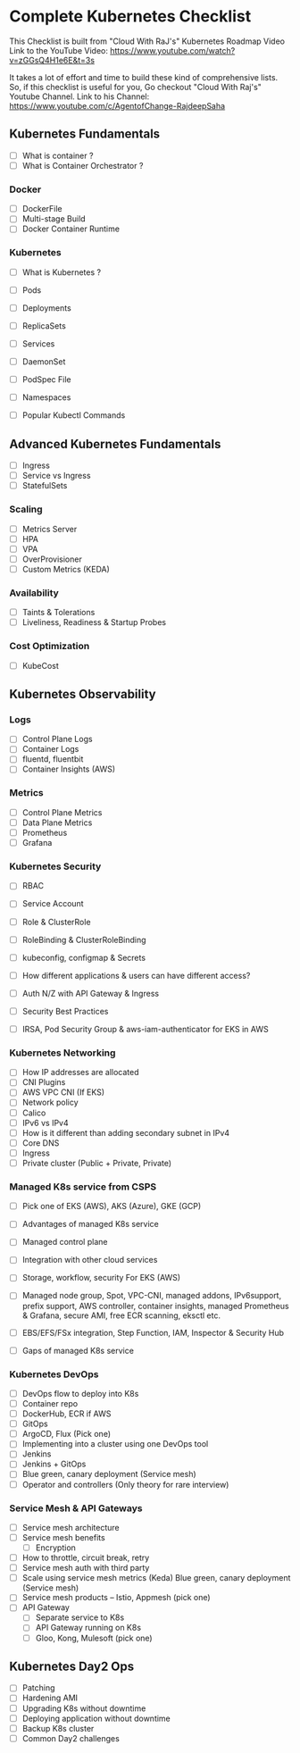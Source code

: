 # Complete Kubernetes Checklist

This Checklist is built from "Cloud With RaJ's" Kubernetes Roadmap Video
Link to the YouTube Video:
https://www.youtube.com/watch?v=zGGsQ4H1e6E&t=3s

It takes a lot of effort and time to build these kind of comprehensive lists. So, if this checklist is useful for you, Go checkout "Cloud With Raj's" Youtube Channel.
Link to his Channel: https://www.youtube.com/c/AgentofChange-RajdeepSaha

## Kubernetes Fundamentals

- [ ] What is container ?
- [ ] What is Container Orchestrator ?
### Docker
- [ ] DockerFile
- [ ] Multi-stage Build
- [ ] Docker Container Runtime

### Kubernetes
- [ ] What is Kubernetes ?
- [ ] Pods
- [ ] Deployments
- [ ] ReplicaSets
- [ ] Services
- [ ] DaemonSet
- [ ] PodSpec File
- [ ] Namespaces
- [ ] Popular Kubectl Commands


## Advanced Kubernetes Fundamentals
- [ ] Ingress
- [ ] Service vs Ingress
- [ ] StatefulSets

### Scaling
- [ ] Metrics Server 
- [ ] HPA
- [ ] VPA
- [ ] OverProvisioner
- [ ] Custom Metrics (KEDA)

### Availability
- [ ] Taints & Tolerations
- [ ] Liveliness, Readiness & Startup Probes

### Cost Optimization
- [ ] KubeCost

## Kubernetes Observability
### Logs
- [ ] Control Plane Logs
- [ ] Container Logs
- [ ] fluentd, fluentbit
- [ ] Container Insights (AWS)

### Metrics
- [ ] Control Plane Metrics
- [ ] Data Plane Metrics
- [ ] Prometheus
- [ ] Grafana

### Kubernetes Security
- [ ] RBAC
- [ ] Service Account
- [ ] Role & ClusterRole
- [ ] RoleBinding & ClusterRoleBinding
- [ ] kubeconfig, configmap & Secrets
- [ ] How different applications & users can have different access?
- [ ] Auth N/Z with API Gateway & Ingress
- [ ] Security Best Practices
- [ ] IRSA, Pod Security Group & aws-iam-authenticator for EKS in AWS


### Kubernetes Networking
- [ ] How IP addresses are allocated
- [ ] CNI Plugins
- [ ] AWS VPC CNI (If EKS)
- [ ] Network policy
- [ ] Calico
- [ ] IPv6 vs IPv4
- [ ] How is it different than adding secondary subnet in IPv4
- [ ] Core DNS
- [ ] Ingress
- [ ] Private cluster (Public + Private, Private)

### Managed K8s service from CSPS
- [ ] Pick one of EKS (AWS), AKS (Azure), GKE (GCP) 
- [ ] Advantages of managed K8s service
- [ ] Managed control plane
- [ ] Integration with other cloud services
- [ ] Storage, workflow, security For EKS (AWS)
- [ ] Managed node group, Spot, VPC-CNI, managed addons, IPv6support, prefix support, AWS controller, container insights, managed Prometheus & Grafana,           secure AMI, free ECR scanning, eksctl etc.
- [ ] EBS/EFS/FSx integration, Step Function, IAM, Inspector & Security Hub
- [ ] Gaps of managed K8s service


### Kubernetes DevOps
- [ ] DevOps flow to deploy into K8s
- [ ] Container repo
- [ ] DockerHub, ECR if AWS 
- [ ] GitOps
- [ ] ArgoCD, Flux (Pick one)
- [ ] Implementing into a cluster using one DevOps tool
- [ ] Jenkins
- [ ] Jenkins + GitOps
- [ ] Blue green, canary deployment (Service mesh)
- [ ] Operator and controllers (Only theory for rare interview)

### Service Mesh & API Gateways
- [ ] Service mesh architecture
- [ ] Service mesh benefits
    - [ ]  Encryption
- [ ] How to throttle, circuit break, retry
- [ ] Service mesh auth with third party
- [ ] Scale using service mesh metrics (Keda) Blue green, canary deployment (Service mesh)
- [ ] Service mesh products – Istio, Appmesh (pick one)
- [ ] API Gateway
    - [ ] Separate service to K8s
    - [ ] API Gateway running on K8s
    - [ ] Gloo, Kong, Mulesoft (pick one)

## Kubernetes Day2 Ops
- [ ] Patching
- [ ] Hardening AMI
- [ ] Upgrading K8s without downtime
- [ ] Deploying application without downtime
- [ ] Backup K8s cluster
- [ ] Common Day2 challenges
